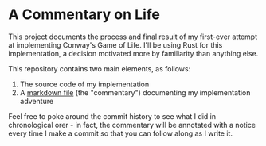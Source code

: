 # A Commentary on Life

This project documents the process and final result of my first-ever attempt at
implementing Conway's Game of Life. I'll be using Rust for this implementation,
a decision motivated more by familiarity than anything else.

This repository contains two main elements, as follows:
1.  The source code of my implementation
2.  A [markdown file][md] (the "commentary") documenting my implementation
    adventure

Feel free to poke around the commit history to see what I did in chronological
orer - in fact, the commentary will be annotated with a notice every time I
make a commit so that you can follow along as I write it.

[md]: ./commentary.md

